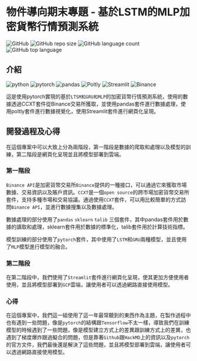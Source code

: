 <!--
 * @Author: hibana2077 hibana2077@gmail.com
 * @Date: 2022-12-23 15:44:56
 * @LastEditors: hibana2077 hibana2077@gmail.com
 * @LastEditTime: 2023-01-02 22:54:15
 * @FilePath: \OOP-independent-study\README.md
 * @Description: 这是默认设置,请设置`customMade`, 打开koroFileHeader查看配置 进行设置: https://github.com/OBKoro1/koro1FileHeader/wiki/%E9%85%8D%E7%BD%AE
-->

# 物件導向期末專題 - 基於LSTM的MLP加密貨幣行情預測系統

![GitHub](https://img.shields.io/github/license/hibana2077/OOP-independent-study?style=plastic-square)
![GitHub repo size](https://img.shields.io/github/repo-size/hibana2077/OOP-independent-study?style=plastic-square)
![GitHub language count](https://img.shields.io/github/languages/count/hibana2077/OOP-independent-study?style=plastic-square)
![GitHub top language](https://img.shields.io/github/languages/top/hibana2077/OOP-independent-study?style=plastic-square)

## 介紹

![python](https://img.shields.io/badge/python-3.10-blue?style=plastic-square&logo=python)
![pytorch](https://img.shields.io/badge/pytorch-1.13.1-EE4C2C?style=plastic-square&logo=pytorch)
![pandas](https://img.shields.io/badge/pandas-1.3.4-150458?style=plastic-square&logo=pandas)
![Poltly](https://img.shields.io/badge/poltly-5.3.1-3F4F75?style=plastic-square&logo=Plotly)
![Streamlit](https://img.shields.io/badge/streamlit-1.2.0-FF4B4B?style=plastic-square&logo=streamlit)
![Binance](https://img.shields.io/badge/binance-API-2F3336?style=plastic-square&logo=binance)

這是使用pytorch實現的基於`LTSM和GRU和MLP`的加密貨幣行情預測系統，使用的數據透過CCXT套件從Binance交易所獲取，並使用pandas套件進行數據處理，使用poltly套件進行數據視覺化，使用Streamlit套件進行網頁化呈現。

## 開發過程及心得

在這個專案中可以大致上分為兩階段，第一階段是數據的爬取和處理以及模型的訓練，第二階段是網頁化呈現並且將模型部署到雲端。

### 第一階段

`Binance API`是加密貨幣交易所`Binance`提供的一種接口，可以通過它來獲取市場數據、交易資訊以及賬戶資訊。`CCXT`是一個`open source`的跨市場加密貨幣交易所套件，支持多種市場和交易協議。通過使用`CCXT`套件，可以用比較簡單的方式訪問`Binance API`，並進行數據搜集以及數據處理。

數據處理的部分使用了`pandas` `sklearn` `talib` 三個套件，其中pandas套件用於數據的讀取和處理，sklearn套件用於數據的標準化，talib套件用於計算技術指標。

模型訓練的部分使用了`pytorch`套件，其中使用了`LSTM`和`GRU`兩種模型，並且使用了`MLP`模型進行模型的融合。

### 第二階段

在第二階段中，我們使用了`Streamlit`套件進行網頁化呈現，使其更加方便使用者使用，並且將模型部署到`GCP`雲端，讓使用者可以透過網路直接使用模型。

### 心得

在這個專案中，我們這一組使用了這一年最常聽到的東西作為主題，在製作過程中也有遇到一些問題，像是`pytorch`的結構跟`Tensorflow`不太一樣，導致我們在訓練模型的時候遇到了一些問題，像是模型建立方式上的差異跟訓練方式上的差異，也遇到了梯度爆炸跟過擬合的問題，但是靠著`Github`跟`HackMD`上的資訊以及`pytorch`的官方文件，我們最後還是解決了這些問題，並且將模型部署到雲端，讓使用者可以透過網路直接使用模型。